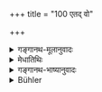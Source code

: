 +++
title = "100 एतद् वो"

+++

<details><summary>गङ्गानथ-मूलानुवादः</summary>

O Best or Brāhmaṇas, thus has been described to you the purification necesssary in the case of ‘Sapiṇḍa-relations.’—(99).
</details>

<details><summary>मेधातिथिः</summary>

पूर्वोत्तरवस्तूपसंहारोपतत्त्युपन्यासार्थौ पूर्वोत्तराव् अर्धश्लोकौ ॥ ५.९९ ॥
</details>

<details><summary>गङ्गानथ-भाष्यानुवादः</summary>

The two halves of this verse are meant to serve respectively the purpose of recapitulating what has gone before and introducing what is to come.—(99).
</details>

<details><summary>Bühler</summary>

100	Thus the purification (required) on (the death of) Sapindas has been explained to you, O best of twice-born men; hear now the manner in which men are purified on the death of any (relative who is) not a Sapinda.
</details>
